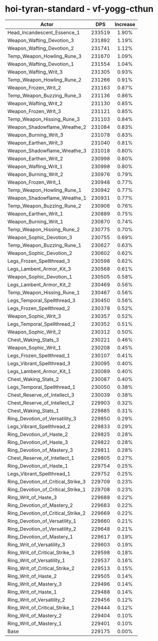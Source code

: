 # hoi-tyran-standard - vf-yogg-cthun
| Actor | DPS | Increase |
|---|:---:|:---:|
|Head_Incandescent_Essence_1|233519|1.90%|
|Weapon_Wafting_Devotion_3|231892|1.19%|
|Weapon_Wafting_Devotion_2|231741|1.12%|
|Temp_Weapon_Howling_Rune_3|231670|1.09%|
|Weapon_Wafting_Devotion_1|231554|1.04%|
|Weapon_Wafting_Writ_3|231305|0.93%|
|Temp_Weapon_Howling_Rune_2|231266|0.91%|
|Weapon_Frozen_Writ_2|231163|0.87%|
|Temp_Weapon_Buzzing_Rune_3|231136|0.86%|
|Weapon_Wafting_Writ_2|231130|0.85%|
|Weapon_Frozen_Writ_3|231121|0.85%|
|Temp_Weapon_Hissing_Rune_3|231103|0.84%|
|Weapon_Shadowflame_Wreathe_2|231084|0.83%|
|Weapon_Burning_Writ_3|231078|0.83%|
|Weapon_Earthen_Writ_3|231040|0.81%|
|Weapon_Shadowflame_Wreathe_3|231018|0.80%|
|Weapon_Earthen_Writ_2|230998|0.80%|
|Weapon_Wafting_Writ_1|230998|0.80%|
|Weapon_Burning_Writ_2|230976|0.79%|
|Weapon_Frozen_Writ_1|230948|0.77%|
|Temp_Weapon_Howling_Rune_1|230942|0.77%|
|Weapon_Shadowflame_Wreathe_1|230931|0.77%|
|Temp_Weapon_Buzzing_Rune_2|230906|0.76%|
|Weapon_Earthen_Writ_1|230889|0.75%|
|Weapon_Burning_Writ_1|230870|0.74%|
|Temp_Weapon_Hissing_Rune_2|230775|0.70%|
|Weapon_Sophic_Devotion_3|230755|0.69%|
|Temp_Weapon_Buzzing_Rune_1|230627|0.63%|
|Weapon_Sophic_Devotion_2|230602|0.62%|
|Legs_Frozen_Spellthread_3|230598|0.62%|
|Legs_Lambent_Armor_Kit_3|230568|0.61%|
|Weapon_Sophic_Devotion_1|230505|0.58%|
|Legs_Lambent_Armor_Kit_2|230469|0.56%|
|Temp_Weapon_Hissing_Rune_1|230467|0.56%|
|Legs_Temporal_Spellthread_3|230450|0.56%|
|Legs_Frozen_Spellthread_2|230378|0.52%|
|Weapon_Sophic_Writ_3|230357|0.52%|
|Legs_Temporal_Spellthread_2|230352|0.51%|
|Weapon_Sophic_Writ_2|230312|0.50%|
|Chest_Waking_Stats_3|230221|0.46%|
|Weapon_Sophic_Writ_1|230208|0.45%|
|Legs_Frozen_Spellthread_1|230107|0.41%|
|Legs_Vibrant_Spellthread_3|230095|0.40%|
|Legs_Lambent_Armor_Kit_1|230089|0.40%|
|Chest_Waking_Stats_2|230087|0.40%|
|Legs_Temporal_Spellthread_1|230050|0.38%|
|Chest_Reserve_of_Intellect_3|230039|0.38%|
|Chest_Reserve_of_Intellect_2|229903|0.32%|
|Chest_Waking_Stats_1|229885|0.31%|
|Ring_Devotion_of_Versatility_3|229850|0.29%|
|Legs_Vibrant_Spellthread_2|229833|0.29%|
|Ring_Devotion_of_Haste_2|229825|0.28%|
|Ring_Devotion_of_Haste_3|229822|0.28%|
|Ring_Devotion_of_Mastery_3|229811|0.28%|
|Chest_Reserve_of_Intellect_1|229805|0.27%|
|Ring_Devotion_of_Haste_1|229754|0.25%|
|Legs_Vibrant_Spellthread_1|229752|0.25%|
|Ring_Devotion_of_Critical_Strike_3|229709|0.23%|
|Ring_Devotion_of_Critical_Strike_1|229708|0.23%|
|Ring_Writ_of_Haste_3|229688|0.22%|
|Ring_Devotion_of_Mastery_2|229683|0.22%|
|Ring_Devotion_of_Critical_Strike_2|229669|0.22%|
|Ring_Devotion_of_Versatility_1|229660|0.21%|
|Ring_Devotion_of_Versatility_2|229648|0.21%|
|Ring_Devotion_of_Mastery_1|229617|0.19%|
|Ring_Writ_of_Versatility_3|229603|0.19%|
|Ring_Writ_of_Critical_Strike_3|229598|0.18%|
|Ring_Writ_of_Versatility_1|229537|0.16%|
|Ring_Writ_of_Critical_Strike_2|229513|0.15%|
|Ring_Writ_of_Haste_2|229505|0.14%|
|Ring_Writ_of_Mastery_3|229496|0.14%|
|Ring_Writ_of_Haste_1|229488|0.14%|
|Ring_Writ_of_Versatility_2|229456|0.12%|
|Ring_Writ_of_Critical_Strike_1|229444|0.12%|
|Ring_Writ_of_Mastery_2|229404|0.10%|
|Ring_Writ_of_Mastery_1|229401|0.10%|
|Base|229175|0.00%|
